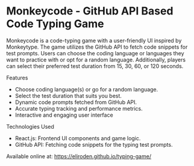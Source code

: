 # Monkeycode - GitHub API Based Code Typing Game

Monkeycode is a code-typing game with a user-friendly UI inspired by Monkeytype. The game utilizes the GitHub API to fetch code snippets for test prompts. Users can choose the coding language or languages they want to practice with or opt for a random language. Additionally, players can select their preferred test duration from 15, 30, 60, or 120 seconds.

Features
- Choose coding language(s) or go for a random language.
- Select the test duration that suits you best.
- Dynamic code prompts fetched from GitHub API.
- Accurate typing tracking and performance metrics.
- Interactive and engaging user interface

Technologies Used
- React.js: Frontend UI components and game logic.
- GitHub API: Fetching code snippets for the typing test prompts.

Available online at:   https://eliroden.github.io/typing-game/
